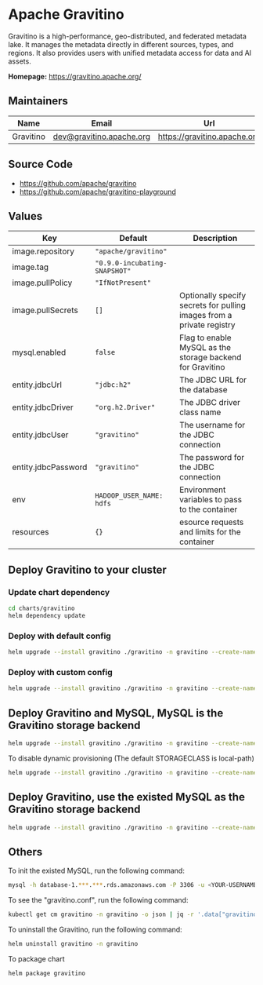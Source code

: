 <!--
  Licensed to the Apache Software Foundation (ASF) under one
  or more contributor license agreements.  See the NOTICE file
  distributed with this work for additional information
  regarding copyright ownership.  The ASF licenses this file
  to you under the Apache License, Version 2.0 (the
  "License"); you may not use this file except in compliance
  with the License.  You may obtain a copy of the License at

   http://www.apache.org/licenses/LICENSE-2.0

  Unless required by applicable law or agreed to in writing,
  software distributed under the License is distributed on an
  "AS IS" BASIS, WITHOUT WARRANTIES OR CONDITIONS OF ANY
  KIND, either express or implied.  See the License for the
  specific language governing permissions and limitations
  under the License.
-->
# Apache Gravitino

Gravitino is a high-performance, geo-distributed, and federated metadata lake. It manages the
metadata directly in
different sources, types, and regions. It also provides users with unified metadata access
for data and AI assets.

**Homepage:** <https://gravitino.apache.org/>

## Maintainers

| Name      | Email                    | Url                          |
|-----------|--------------------------|------------------------------|
| Gravitino | dev@gravitino.apache.org | https://gravitino.apache.org |

## Source Code

* <https://github.com/apache/gravitino>
* <https://github.com/apache/gravitino-playground>

## Values

| Key                 | Default                       | Description                                                           |
|---------------------|-------------------------------|-----------------------------------------------------------------------|
| image.repository    | `"apache/gravitino"`          |                                                                       |
| image.tag           | `"0.9.0-incubating-SNAPSHOT"` |                                                                       |
| image.pullPolicy    | `"IfNotPresent"`              |                                                                       |
| image.pullSecrets   | `[]       `                   | Optionally specify secrets for pulling images from a private registry |                            
| mysql.enabled       | `false`                       | Flag to enable MySQL as the storage backend for Gravitino             |
| entity.jdbcUrl      | `"jdbc:h2"`                   | The JDBC URL for the database                                         |
| entity.jdbcDriver   | `"org.h2.Driver"`             | The JDBC driver class name                                            |
| entity.jdbcUser     | `"gravitino"`                 | The username for the JDBC connection                                  |
| entity.jdbcPassword | `"gravitino"`                 | The password for the JDBC connection                                  |
| env                 | `HADOOP_USER_NAME: hdfs `     | Environment variables to pass to the container                        |
| resources           | `{}            `              | esource requests and limits for the container                         |

## Deploy Gravitino to your cluster

### Update chart dependency

```bash
cd charts/gravitino
helm dependency update
```

### Deploy with default config

```bash
helm upgrade --install gravitino ./gravitino -n gravitino --create-namespace
```

### Deploy with custom config

```bash
helm upgrade --install gravitino ./gravitino -n gravitino --create-namespace --set "key1=val1,key2=val2,..."
```

## Deploy Gravitino and MySQL, MySQL is the Gravitino storage backend

```bash
helm upgrade --install gravitino ./gravitino -n gravitino --create-namespace --set mysql.enabled=true
```

To disable dynamic provisioning (The default STORAGECLASS is local-path)

```bash
helm upgrade --install gravitino ./gravitino -n gravitino --create-namespace --set mysql.enabled=true --set global.defaultStorageClass="-"
```

## Deploy Gravitino, use the existed MySQL as the Gravitino storage backend

```bash
helm upgrade --install gravitino ./gravitino -n gravitino --create-namespace --set entity.jdbcUrl="jdbc:mysql://database-1.***.***.rds.amazonaws.com:3306/gravitino" --set entity.jdbcDriver="com.mysql.cj.jdbc.Driver" --set entity.jdbcUser=admin --set entity.jdbcPassword=admin123
```

## Others

To init the existed MySQL, run the following command:

```bash
mysql -h database-1.***.***.rds.amazonaws.com -P 3306 -u <YOUR-USERNAME> -p <YOUR-PASSWORD> < schema-0.*.0-mysql.sql
```

To see the "gravitino.conf", run the following command:

```bash
kubectl get cm gravitino -n gravitino -o json | jq -r '.data["gravitino.conf"]'
```

To uninstall the Gravitino, run the following command:

```bash
helm uninstall gravitino -n gravitino
```

To package chart

```bash
helm package gravitino
```